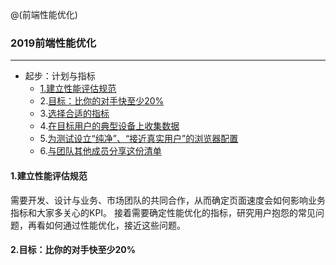 @(前端性能优化)
### 2019前端性能优化
---
- 起步：计划与指标
	- [1.建立性能评估规范](#建立性能评估规范)
	- 2.[目标：比你的对手快至少20%](#目标：比你的对手快至少20%)
	- 3.[选择合适的指标](#选择合适的指标)
	- 4.[在目标用户的典型设备上收集数据](#在目标用户的典型设备上收集数据)
	- 5.[为测试设立“纯净”、“接近真实用户”的浏览器配置](#为测试设立“纯净”、“接近真实用户”的浏览器配置)
	- 6.[与团队其他成员分享这份清单](#与团队其他成员分享这份清单)

#### 1.建立性能评估规范
需要开发、设计与业务、市场团队的共同合作，从而确定页面速度会如何影响业务指标和大家多关心的KPI。
接着需要确定性能优化的指标，研究用户抱怨的常见问题，再看如何通过性能优化，接近这些问题。

#### 2.目标：比你的对手快至少20%
